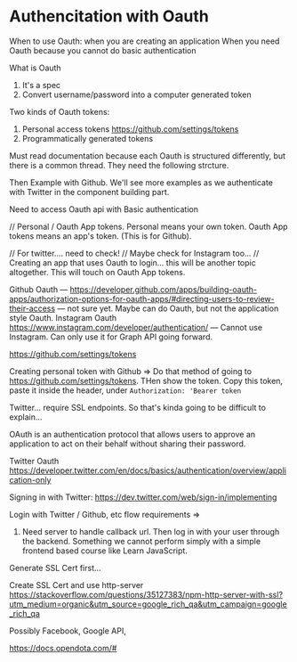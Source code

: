 # Authencitation with Oauth

When to use Oauth: when you are creating an application
When you need Oauth because you cannot do basic authentication

What is Oauth
  1. It's a spec
  2. Convert username/password into a computer generated token

Two kinds of Oauth tokens:
1. Personal access tokens https://github.com/settings/tokens
2. Programmatically generated tokens

Must read documentation because each Oauth is structured differently, but there is a common thread. They need the following strcture.

Then Example with Github. We'll see more examples as we authenticate with Twitter in the component building part.

Need to access Oauth api with Basic authentication

// Personal / Oauth App tokens. Personal means your own token. Oauth App tokens means an app's token. (This is for Github).

// For twitter.... need to check!
// Maybe check for Instagram too...
// Creating an app that uses Oauth to login... this will be another topic altogether. This will touch on Oauth App tokens.

Github Oauth — https://developer.github.com/apps/building-oauth-apps/authorization-options-for-oauth-apps/#directing-users-to-review-their-access — not sure yet. Maybe can do Oauth, but not the application style Oauth.
Instagram Oauth https://www.instagram.com/developer/authentication/ — Cannot use Instagram. Can only use it for Graph API going forward.

https://github.com/settings/tokens

Creating personal token with Github => Do that method of going to https://github.com/settings/tokens. THen show the token. Copy this token, paste it inside the header, under `Authorization: 'Bearer token`

Twitter... require SSL endpoints. So that's kinda going to be difficult to explain...

OAuth is an authentication protocol that allows users to approve an application to act on their behalf without sharing their password.

Twitter Oauth https://developer.twitter.com/en/docs/basics/authentication/overview/application-only

Signing in with Twitter: https://dev.twitter.com/web/sign-in/implementing

Login with Twitter / Github, etc flow requirements =>
1. Need server to handle callback url. Then log in with your user through the backend. Something we cannot perform simply with a simple frontend based course like Learn JavaScript.

Generate SSL Cert first...

Create SSL Cert and use http-server https://stackoverflow.com/questions/35127383/npm-http-server-with-ssl?utm_medium=organic&utm_source=google_rich_qa&utm_campaign=google_rich_qa

Possibly Facebook, Google API,

https://docs.opendota.com/#